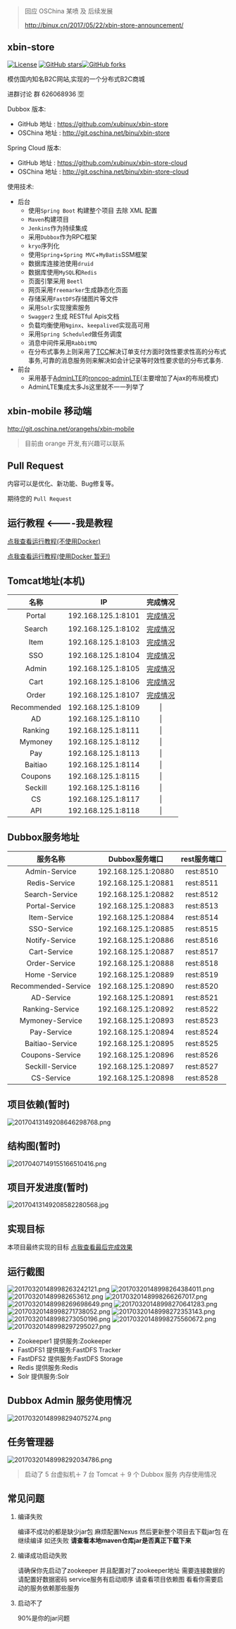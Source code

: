 > 回应 OSChina 某喷 及 后续发展
>
> http://binux.cn/2017/05/22/xbin-store-announcement/


## xbin-store
[![License](https://img.shields.io/badge/license-GPL-blue.svg)](LICENSE)
[![GitHub stars](https://img.shields.io/github/stars/xubinux/xbin-store.svg?style=social&label=Stars)](https://github.com/xubinux/xbin-store)[![GitHub forks](https://img.shields.io/github/forks/xubinux/xbin-store.svg?style=social&label=Fork)](https://github.com/xubinux/xbin-store)

模仿国内知名B2C网站,实现的一个分布式B2C商城

进群讨论 群 626068936 :u7a7a: 

Dubbox 版本:

* GitHub 地址 : https://github.com/xubinux/xbin-store
* OSChina 地址 : http://git.oschina.net/binu/xbin-store

Spring Cloud 版本:

* GitHub 地址 : https://github.com/xubinux/xbin-store-cloud
* OSChina 地址 : http://git.oschina.net/binu/xbin-store-cloud


使用技术:

* 后台
	* 使用`Spring Boot` 构建整个项目 去除 XML 配置
	* `Maven`构建项目
	* `Jenkins`作为持续集成
	* 采用`Dubbox`作为RPC框架
	* `kryo`序列化
	* 使用`Spring`+`Spring MVC`+`MyBatis`SSM框架
	* 数据库连接池使用`druid`
	* 数据库使用`MySQL`和`Redis`
	* 页面引擎采用 `Beetl`
	* 网页采用`freemarker`生成静态化页面
	* 存储采用`FastDFS`存储图片等文件
	* 采用`Solr`实现搜索服务
	* `Swagger2` 生成 RESTful Apis文档
	* 负载均衡使用`Nginx`、`keepalived`实现高可用
	* 采用`Spring Scheduled`做任务调度
	* 消息中间件采用`RabbitMQ`
	* 在分布式事务上则采用了[TCC](https://github.com/changmingxie/tcc-transaction)解决订单支付方面时效性要求性高的分布式事务,可靠的消息服务则来解决如会计记录等时效性要求低的分布式事务.
* 前台
	* 采用基于[AdminLTE](https://github.com/almasaeed2010/AdminLTE)的[roncoo-adminLTE](https://github.com/roncoo/roncoo-adminLTE)(主要增加了Ajax的布局模式)
	* AdminLTE集成太多Js这里就不一一列举了
	
## xbin-mobile 移动端
http://git.oschina.net/orangehs/xbin-mobile

> 目前由 orange 开发,有兴趣可以联系

## Pull Request
内容可以是优化、新功能、Bug修复等。

期待您的 `Pull Request`

## 运行教程  <----我是教程
[点我查看运行教程(不使用Docker)](https://github.com/xubinux/xbin-store/wiki/Tutorial-(Not-Use-Docker))

[点我查看运行教程(使用Docker 暂无!)](https://github.com/xubinux/xbin-store/wiki/Tutorial-(Not-Use-Docker))

## Tomcat地址(本机)
|名称|IP|完成情况|
|:---------------:|:---------------:|:---------------:|
| Portal  |192.168.125.1:8101 |[完成情况](https://github.com/xubinux/xbin-store/blob/master/xbin-store-web-portal/README.md)|
| Search  |192.168.125.1:8102 |[完成情况](https://github.com/xubinux/xbin-store/blob/master/xbin-store-web-search/README.md)|
| Item    |192.168.125.1:8103 |[完成情况](https://github.com/xubinux/xbin-store/blob/master/xbin-store-web-item/README.md)|
| SSO     |192.168.125.1:8104 |[完成情况](https://github.com/xubinux/xbin-store/blob/master/xbin-store-web-sso/README.md)|
| Admin   |192.168.125.1:8105 |[完成情况](https://github.com/xubinux/xbin-store/tree/master/xbin-store-web-admin/README.md)|
| Cart    |192.168.125.1:8106 |[完成情况](https://github.com/xubinux/xbin-store/tree/master/xbin-store-web-cart/README.md)|
| Order   |192.168.125.1:8107 |[完成情况](https://github.com/xubinux/xbin-store/blob/master/xbin-store-web-order/README.md)|
| Recommended	|192.168.125.1:8109 |\|
| AD    			|192.168.125.1:8110 |\|
| Ranking     	|192.168.125.1:8111 |\|
| Mymoney     	|192.168.125.1:8112 |\|
| Pay     		|192.168.125.1:8113 |\|
| Baitiao     	|192.168.125.1:8114 |\|
| Coupons     	|192.168.125.1:8115 |\|
| Seckill     	|192.168.125.1:8116 |\|
| CS     			|192.168.125.1:8117 |\|
| API    			|192.168.125.1:8118 |\|

## Dubbox服务地址
| 服务名称|Dubbox服务端口  |rest服务端口|
|:---------------:|:---------------:|:---------------:|
| Admin-Service      | 192.168.125.1:20880 |rest:8510 |
| Redis-Service      | 192.168.125.1:20881 |rest:8511 |
| Search-Service     | 192.168.125.1:20882 |rest:8512 |
| Portal-Service     | 192.168.125.1:20883 |rest:8513 |
| Item-Service       | 192.168.125.1:20884 |rest:8514 |
| SSO-Service        | 192.168.125.1:20885 |rest:8515 |
| Notify-Service     | 192.168.125.1:20886 |rest:8516 |
| Cart-Service       | 192.168.125.1:20887 |rest:8517 |
| Order-Service      | 192.168.125.1:20888 |rest:8518 |
| Home	-Service				|192.168.125.1:20889 |rest:8519 |
| Recommended-Service		|192.168.125.1:20890 |rest:8520 |
| AD-Service    			|192.168.125.1:20891 |rest:8521 |
| Ranking-Service     	|192.168.125.1:20892 |rest:8522 |
| Mymoney-Service     	|192.168.125.1:20893 |rest:8523 |
| Pay-Service     			|192.168.125.1:20894 |rest:8524 |
| Baitiao-Service     	|192.168.125.1:20895 |rest:8525 |
| Coupons-Service     	|192.168.125.1:20896 |rest:8526 |
| Seckill-Service     	|192.168.125.1:20897 |rest:8527 |
| CS-Service     			|192.168.125.1:20898 |rest:8528 |

## 项目依赖(暂时)
![20170413149208646298768.png](http://on2bs9q7q.bkt.clouddn.com/20170413149208646298768.png)

## 结构图(暂时)
![20170407149155166510416.png](https://raw.githubusercontent.com/xubinux/xbin-store/master/Images/xbin-store.png)

## 项目开发进度(暂时)
![20170413149208582280568.jpg](http://on2bs9q7q.bkt.clouddn.com/20170413149208582280568.jpg)
    
## 实现目标

本项目最终实现的目标 [点我查看最后完成效果](https://www.jd.com)

## 运行截图
![20170320148998263242121.png](https://raw.githubusercontent.com/xubinux/xbin-store/master/Images/首页.png)
![20170320148998264384011.png](https://raw.githubusercontent.com/xubinux/xbin-store/master/Images/登录.png)
![201703201489982653612.png](https://raw.githubusercontent.com/xubinux/xbin-store/master/Images/注册.png)
![20170320148998266267017.png](https://raw.githubusercontent.com/xubinux/xbin-store/master/Images/搜索.png)
![20170320148998269698649.png](https://raw.githubusercontent.com/xubinux/xbin-store/master/Images/商品详情.png)
![20170320148998270641283.png](https://raw.githubusercontent.com/xubinux/xbin-store/master/Images/加入购物车.png)
![20170320148998271738052.png](https://raw.githubusercontent.com/xubinux/xbin-store/master/Images/购物车.png)
![20170320148998272353143.png](https://raw.githubusercontent.com/xubinux/xbin-store/master/Images/订单确认.png)
![20170320148998273050196.png](https://raw.githubusercontent.com/xubinux/xbin-store/master/Images/结算页.png)
![20170320148998275560672.png](https://raw.githubusercontent.com/xubinux/xbin-store/master/Images/后台.png)
![20170320148998297295027.png](https://raw.githubusercontent.com/xubinux/xbin-store/master/Images/虚拟机.png)

* Zookeeper1    提供服务:Zookeeper
* FastDFS1        提供服务:FastDFS Tracker
* FastDFS2        提供服务:FastDFS Storage
* Redis         提供服务:Redis
* Solr          提供服务:Solr

## Dubbox Admin 服务使用情况
![20170320148998294075274.png](https://raw.githubusercontent.com/xubinux/xbin-store/master/Images/Dubbox.png)

## 任务管理器
![20170320148998292034786.png](https://raw.githubusercontent.com/xubinux/xbin-store/master/Images/任务管理器.png)

> 启动了 5 台虚拟机＋ 7 台 Tomcat ＋ 9 个 Dubbox 服务 内存使用情况

## 常见问题

1. 编译失败
	
	编译不成功的都是缺少jar包 麻烦配置Nexus 然后更新整个项目去下载jar包 
	在继续编译 如还失败 **请查看本地maven仓库jar是否真正下载下来**
	
2. 编译成功启动失败

	请确保你先启动了zookeeper 并且配置对了zookeeper地址 需要连接数据的请配置好数据密码
	service服务有启动顺序 请查看项目依赖图 看看你需要启动的服务依赖那些服务 
	
3. 启动不了

	90%是你的jar问题 


